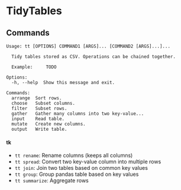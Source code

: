 # TidyTables

## Commands

```
Usage: tt [OPTIONS] COMMAND1 [ARGS]... [COMMAND2 [ARGS]...]...

  Tidy tables stored as CSV. Operations can be chained together.

  Example:     TODO

Options:
  -h, --help  Show this message and exit.

Commands:
  arrange  Sort rows.
  choose   Subset columns.
  filter   Subset rows.
  gather   Gather many columns into two key-value...
  input    Read table.
  mutate   Create new columns.
  output   Write table.
```

#### tk
* `tt rename`: Rename columns (keeps all columns)
* `tt spread`: Convert two key-value column into multiple rows
* `tt join`: Join two tables based on common key values
* `tt group`: Group pandas table based on key values
* `tt summarize`: Aggregate rows
